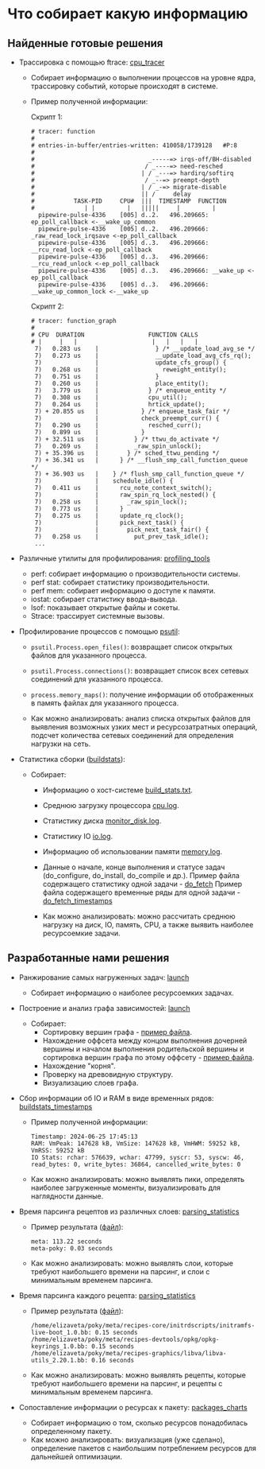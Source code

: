 # Что собирает какую информацию

## Найденные готовые решения

* Трассировка с помощью ftrace: [cpu_tracer](../wiki/yocto_profiling_tools/cpu_tracer.md)
  - Собирает информацию о выполнении процессов на уровне ядра, трассировку событий, которые происходят в системе.
  - Пример полученной информации:
    
    Скрипт 1:
    ```text
    # tracer: function
    #
    # entries-in-buffer/entries-written: 410058/1739128   #P:8
    #
    #                                _-----=> irqs-off/BH-disabled
    #                               / _----=> need-resched
    #                              | / _---=> hardirq/softirq
    #                               / _--=> preempt-depth
    #                              | / _-=> migrate-disable
    #                              || /     delay
    #           TASK-PID     CPU#  |||  TIMESTAMP  FUNCTION
    #              | |         |   |||||     |         |
      pipewire-pulse-4336    [005] d..2.   496.209665: ep_poll_callback <-__wake_up_common
      pipewire-pulse-4336    [005] d..2.   496.209666: _raw_read_lock_irqsave <-ep_poll_callback
      pipewire-pulse-4336    [005] d..3.   496.209666: __rcu_read_lock <-ep_poll_callback
      pipewire-pulse-4336    [005] d..3.   496.209666: __rcu_read_unlock <-ep_poll_callback
      pipewire-pulse-4336    [005] d..3.   496.209666: __wake_up <-ep_poll_callback
      pipewire-pulse-4336    [005] d..3.   496.209666: __wake_up_common_lock <-__wake_up
    ```
    Скрипт 2:
    ```text
    # tracer: function_graph
    #
    # CPU  DURATION                  FUNCTION CALLS
    # |     |   |                     |   |   |   |
     7)   0.283 us    |                } /* __update_load_avg_se */
     7)   0.273 us    |                __update_load_avg_cfs_rq();
     7)               |                update_cfs_group() {
     7)   0.268 us    |                  reweight_entity();
     7)   0.751 us    |                }
     7)   0.260 us    |                place_entity();
     7)   3.779 us    |              } /* enqueue_entity */
     7)   0.308 us    |              cpu_util();
     7)   0.264 us    |              hrtick_update();
     7) + 20.855 us   |            } /* enqueue_task_fair */
     7)               |            check_preempt_curr() {
     7)   0.290 us    |              resched_curr();
     7)   0.899 us    |            }
     7) + 32.511 us   |          } /* ttwu_do_activate */
     7)   0.269 us    |          _raw_spin_unlock();
     7) + 35.396 us   |        } /* sched_ttwu_pending */
     7) + 36.341 us   |      } /* __flush_smp_call_function_queue */
     7) + 36.903 us   |    } /* flush_smp_call_function_queue */
     7)               |    schedule_idle() {
     7)   0.411 us    |      rcu_note_context_switch();
     7)               |      raw_spin_rq_lock_nested() {
     7)   0.258 us    |        _raw_spin_lock();
     7)   0.773 us    |      }
     7)   0.275 us    |      update_rq_clock();
     7)               |      pick_next_task() {
     7)               |        pick_next_task_fair() {
     7)   0.258 us    |          put_prev_task_idle();
     ...
    ```

* Различные утилиты для профилирования: [profiling_tools](../wiki/yocto_profiling_tools/profilling_tools.md)
  - perf: собирает информацию о производительности системы.
  - perf stat: собирает статистику производительности.
  - perf mem: собирает информацию о доступе к памяти.
  - iostat: собирает статистику ввода-вывода.
  - lsof: показывает открытые файлы и сокеты.
  - Strace: трассирует системные вызовы.

* Профилирование процессов с помощью [psutil](../wiki/yocto_profiling_tools/psutil_lsof.md):
  - `psutil.Process.open_files()`: возвращает список открытых файлов для указанного процесса.
  - `psutil.Process.connections()`: возвращает список всех сетевых соединений для указанного процесса.
  - `process.memory_maps()`: получение информации об отображенных в память файлах для указанного процесса.

  - Как можно анализировать: анализ списка открытых файлов для выявления возможных узких мест и ресурсозатратных операций, подсчет количества сетевых соединений для определения нагрузки на сеть.

* Статистика сборки ([buildstats](../wiki/yocto_build/yocto_buildstats.md)):
  - Собирает:
    - Информацию о хост-системе [build_stats.txt](log_files/build_stats.txt).
    - Среднюю загрузку процессора [cpu.log](log_files/cpu.log).
    - Статистику диска [monitor_disk.log](log_files/monitor_disk.log).
    - Статистику IO [io.log](log_files/io.log).
    - Информацию об использовании памяти [memory.log](log_files/memory.log).
    - Данные о начале, конце выполнения и статусе задач (do_configure, do_install, do_compile и др.).
  Пример файла содержащего статистику одной задачи - [do_fetch](log_files/do_fetch.txt)
  Пример файла содержащего временные ряды для одной задачи - [do_fetch_timestamps](log_files/do_fetch_timestamps.txt)
    
    - Как можно анализировать: можно рассчитать среднюю нагрузку на диск, IO, память, CPU, а также выявить наиболее ресурсоемкие задачи.

## Разработанные нами решения

* Ранжирование самых нагруженных задач: [launch](../wiki/yocto_profiling_tools/launch.md)
  - Собирает информацию о наиболее ресурсоемких задачах.

* Построение и анализ графа зависимостей: [launch](../wiki/yocto_profiling_tools/launch.md)
  - Собирает:
    - Сортировку вершин графа - [пример файла](log_files/tasks-order.txt).
    - Нахождение оффсета между концом выполнения дочерней вершины и началом выполнения родительской вершины и сортировка вершин графа по этому оффсету - [пример файла](log_files/task-order-sorted-offset.txt).
    - Нахождение "корня".
    - Проверку на древовидную структуру.
    - Визуализацию слоев графа.

* Сбор информации об IO и RAM в виде временных рядов: [buildstats_timestamps](https://github.com/moevm/os_profiling/blob/77b1476f8f5d8eb507c7887274aafdd615f64891/build/buildstats_timestamps/buildstats.patch)
    - Пример полученной информации:
      ```
      Timestamp: 2024-06-25 17:45:13
      RAM: VmPeak: 147628 kB, VmSize: 147628 kB, VmHWM: 59252 kB, VmRSS: 59252 kB
      IO Stats: rchar: 576639, wchar: 47799, syscr: 53, syscw: 46, read_bytes: 0, write_bytes: 36864, cancelled_write_bytes: 0
      ```
    - Как можно анализировать: можно выявлять пики, определять наиболее загруженные моменты, визуализировать для наглядности данные.

* Время парсинга рецептов из различных слоев: [parsing_statistics](https://github.com/moevm/os_profiling/blob/b65661fd3477a63ae9cf38e917ba3cdaf1662bd0/build/parsing_statistics/poky_dir.patch)
    - Пример результата ([файл](log_files/layer_parsing_time.log)):
      ```
      meta: 113.22 seconds
      meta-poky: 0.03 seconds
      ```
    - Как можно анализировать: можно выявлять слои, которые требуют наибольшего времени на парсинг, и слои с минимальным временем парсинга.

* Время парсинга каждого рецепта: [parsing_statistics](https://github.com/moevm/os_profiling/blob/b65661fd3477a63ae9cf38e917ba3cdaf1662bd0/build/parsing_statistics/poky_dir.patch)
    - Пример результата ([файл](log_files/recipe_parsing_time.log)):
      ```
      /home/elizaveta/poky/meta/recipes-core/initrdscripts/initramfs-live-boot_1.0.bb: 0.15 seconds
      /home/elizaveta/poky/meta/recipes-devtools/opkg/opkg-keyrings_1.0.bb: 0.15 seconds
      /home/elizaveta/poky/meta/recipes-graphics/libva/libva-utils_2.20.1.bb: 0.16 seconds
      ```
    - Как можно анализировать: можно выявлять рецепты, которые требуют наибольшего времени на парсинг, и рецепты с минимальным временем парсинга.


* Сопоставление информации о ресурсах к пакету: [packages_charts](../src/packages-charts/packages_charts.md)
  - Собирает информацию о том, сколько ресурсов понадобилась определенному пакету.
  - Как можно анализировать: визуализация (уже сделано), определение пакетов с наибольшим потреблением ресурсов для дальнейшей оптимизации.